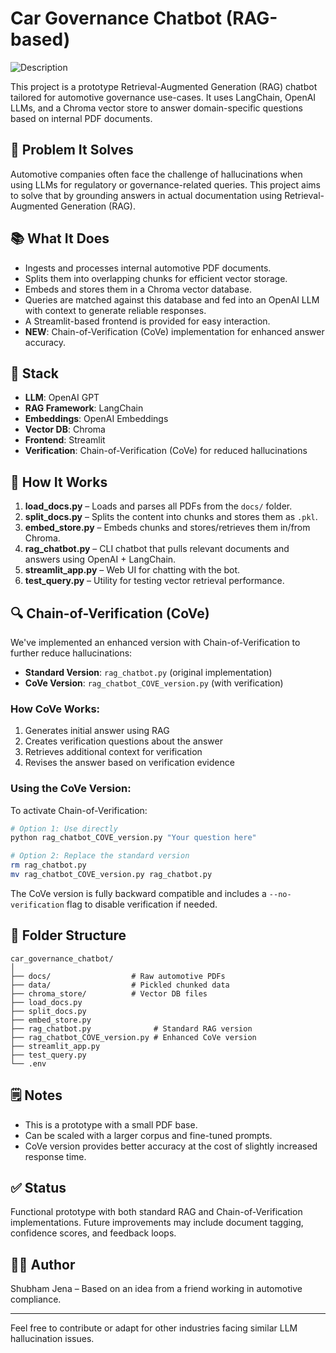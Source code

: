 # Car Governance Chatbot (RAG-based)
![Description](images/images1.png)

This project is a prototype Retrieval-Augmented Generation (RAG) chatbot tailored for automotive governance use-cases. It uses LangChain, OpenAI LLMs, and a Chroma vector store to answer domain-specific questions based on internal PDF documents.

## 🔧 Problem It Solves

Automotive companies often face the challenge of hallucinations when using LLMs for regulatory or governance-related queries. This project aims to solve that by grounding answers in actual documentation using Retrieval-Augmented Generation (RAG).

## 📚 What It Does

- Ingests and processes internal automotive PDF documents.
- Splits them into overlapping chunks for efficient vector storage.
- Embeds and stores them in a Chroma vector database.
- Queries are matched against this database and fed into an OpenAI LLM with context to generate reliable responses.
- A Streamlit-based frontend is provided for easy interaction.
- **NEW**: Chain-of-Verification (CoVe) implementation for enhanced answer accuracy.

## 🚀 Stack

- **LLM**: OpenAI GPT
- **RAG Framework**: LangChain
- **Embeddings**: OpenAI Embeddings
- **Vector DB**: Chroma
- **Frontend**: Streamlit
- **Verification**: Chain-of-Verification (CoVe) for reduced hallucinations

## 🧠 How It Works

1. **load_docs.py** – Loads and parses all PDFs from the `docs/` folder.
2. **split_docs.py** – Splits the content into chunks and stores them as `.pkl`.
3. **embed_store.py** – Embeds chunks and stores/retrieves them in/from Chroma.
4. **rag_chatbot.py** – CLI chatbot that pulls relevant documents and answers using OpenAI + LangChain.
5. **streamlit_app.py** – Web UI for chatting with the bot.
6. **test_query.py** – Utility for testing vector retrieval performance.

## 🔍 Chain-of-Verification (CoVe)

We've implemented an enhanced version with Chain-of-Verification to further reduce hallucinations:

- **Standard Version**: `rag_chatbot.py` (original implementation)
- **CoVe Version**: `rag_chatbot_COVE_version.py` (with verification)

### How CoVe Works:
1. Generates initial answer using RAG
2. Creates verification questions about the answer
3. Retrieves additional context for verification
4. Revises the answer based on verification evidence

### Using the CoVe Version:
To activate Chain-of-Verification:
```bash
# Option 1: Use directly
python rag_chatbot_COVE_version.py "Your question here"

# Option 2: Replace the standard version
rm rag_chatbot.py
mv rag_chatbot_COVE_version.py rag_chatbot.py
```

The CoVe version is fully backward compatible and includes a `--no-verification` flag to disable verification if needed.

## 📁 Folder Structure

```
car_governance_chatbot/
│
├── docs/                  # Raw automotive PDFs
├── data/                  # Pickled chunked data
├── chroma_store/          # Vector DB files
├── load_docs.py
├── split_docs.py
├── embed_store.py
├── rag_chatbot.py              # Standard RAG version
├── rag_chatbot_COVE_version.py # Enhanced CoVe version
├── streamlit_app.py
├── test_query.py
└── .env
```

## 🗒️ Notes

- This is a prototype with a small PDF base.
- Can be scaled with a larger corpus and fine-tuned prompts.
- CoVe version provides better accuracy at the cost of slightly increased response time.

## ✅ Status

Functional prototype with both standard RAG and Chain-of-Verification implementations. Future improvements may include document tagging, confidence scores, and feedback loops.

## 🧑‍💻 Author

Shubham Jena – Based on an idea from a friend working in automotive compliance.

---

Feel free to contribute or adapt for other industries facing similar LLM hallucination issues.